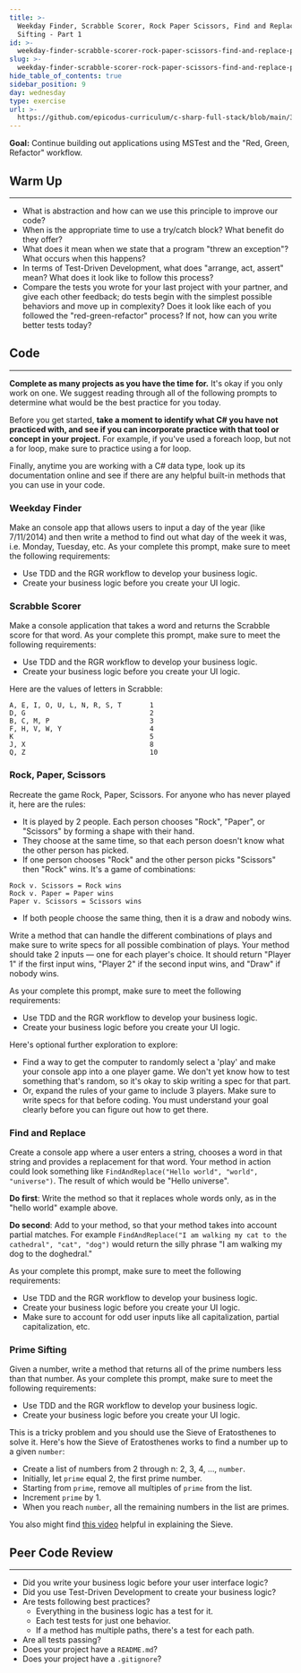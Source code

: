 ```yaml
---
title: >-
  Weekday Finder, Scrabble Scorer, Rock Paper Scissors, Find and Replace, Prime
  Sifting - Part 1
id: >-
  weekday-finder-scrabble-scorer-rock-paper-scissors-find-and-replace-prime-sifting---part-1
slug: >-
  weekday-finder-scrabble-scorer-rock-paper-scissors-find-and-replace-prime-sifting---part-1
hide_table_of_contents: true
sidebar_position: 9
day: wednesday
type: exercise
url: >-
  https://github.com/epicodus-curriculum/c-sharp-full-stack/blob/main/3a_classwork_rock_paper_scissors_weekday_finder.md
---
```


**Goal:** Continue building out applications using MSTest and the "Red, Green, Refactor" workflow.

## Warm Up
---

* What is abstraction and how can we use this principle to improve our code?
* When is the appropriate time to use a try/catch block? What benefit do they offer?
* What does it mean when we state that a program "threw an exception"? What occurs when this happens?
* In terms of Test-Driven Development, what does "arrange, act, assert" mean? What does it look like to follow this process?
* Compare the tests you wrote for your last project with your partner, and give each other feedback; do tests begin with the simplest possible behaviors and move up in complexity? Does it look like each of you followed the "red-green-refactor" process? If not, how can you write better tests today?

## Code
---

**Complete as many projects as you have the time for.** It's okay if you only work on one. We suggest reading through all of the following prompts to determine what would be the best practice for you today.

Before you get started, **take a moment to identify what C# you have not practiced with, and see if you can incorporate practice with that tool or concept in your project.** For example, if you've used a foreach loop, but not a for loop, make sure to practice using a for loop.

Finally, anytime you are working with a C# data type, look up its documentation online and see if there are any helpful built-in methods that you can use in your code.

### Weekday Finder

Make an console app that allows users to input a day of the year (like 7/11/2014) and then write a method to find out what day of the week it was, i.e. Monday, Tuesday, etc. As your complete this prompt, make sure to meet the following requirements:

* Use TDD and the RGR workflow to develop your business logic. 
* Create your business logic before you create your UI logic. 

### Scrabble Scorer

Make a console application that takes a word and returns the Scrabble score for that word. As your complete this prompt, make sure to meet the following requirements:

* Use TDD and the RGR workflow to develop your business logic. 
* Create your business logic before you create your UI logic. 

Here are the values of letters in Scrabble:

```
A, E, I, O, U, L, N, R, S, T       1
D, G                               2
B, C, M, P                         3
F, H, V, W, Y                      4
K                                  5
J, X                               8
Q, Z                               10
```

### Rock, Paper, Scissors

Recreate the game Rock, Paper, Scissors. For anyone who has never played it, here are the rules:

* It is played by 2 people. Each person chooses "Rock", "Paper", or "Scissors" by forming a shape with their hand.
* They choose at the same time, so that each person doesn't know what the other person has picked.
* If one person chooses "Rock" and the other person picks "Scissors" then "Rock" wins. It's a game of combinations:

```
Rock v. Scissors = Rock wins
Rock v. Paper = Paper wins
Paper v. Scissors = Scissors wins
```

* If both people choose the same thing, then it is a draw and nobody wins.

Write a method that can handle the different combinations of plays and make sure to write specs for all possible combination of plays. Your method should take 2 inputs — one for each player's choice. It should return "Player 1" if the first input wins, "Player 2" if the second input wins, and "Draw" if nobody wins.

As your complete this prompt, make sure to meet the following requirements:

* Use TDD and the RGR workflow to develop your business logic. 
* Create your business logic before you create your UI logic. 

Here's optional further exploration to explore: 

* Find a way to get the computer to randomly select a 'play' and make your console app into a one player game. We don't yet know how to test something that's random, so it's okay to skip writing a spec for that part. 
* Or, expand the rules of your game to include 3 players. Make sure to write specs for that before coding. You must understand your goal clearly before you can figure out how to get there.

### Find and Replace

Create a console app where a user enters a string, chooses a word in that string and provides a replacement for that word.  Your method in action could look something like `FindAndReplace("Hello world", "world", "universe")`. The result of which would be "Hello universe".

**Do first**: Write the method so that it replaces whole words only, as in the "hello world" example above.

**Do second**: Add to your method, so that your method takes into account partial matches.  For example `FindAndReplace("I am walking my cat to the cathedral", "cat", "dog")` would return the silly phrase "I am walking my dog to the doghedral."

As your complete this prompt, make sure to meet the following requirements:

* Use TDD and the RGR workflow to develop your business logic. 
* Create your business logic before you create your UI logic. 
* Make sure to account for odd user inputs like all capitalization, partial capitalization, etc. 

### Prime Sifting

Given a number, write a method that returns all of the prime numbers less than that number. As your complete this prompt, make sure to meet the following requirements:

* Use TDD and the RGR workflow to develop your business logic. 
* Create your business logic before you create your UI logic. 

This is a tricky problem and you should use the Sieve of Eratosthenes to solve it. Here's how the Sieve of Eratosthenes works to find a number up to a given `number`:

* Create a list of numbers from 2 through n: 2, 3, 4, ..., `number`.
* Initially, let `prime` equal 2, the first prime number.
* Starting from `prime`, remove all multiples of `prime` from the list.
* Increment `prime` by 1.
* When you reach `number`, all the remaining numbers in the list are primes.

You also might find [this video](https://www.youtube.com/watch?v=V08g_lkKj6Q) helpful in explaining the Sieve.

## Peer Code Review
---

* Did you write your business logic before your user interface logic?
* Did you use Test-Driven Development to create your business logic? 
* Are tests following best practices? 
  * Everything in the business logic has a test for it.
  * Each test tests for just one behavior.
  * If a method has multiple paths, there's a test for each path.
* Are all tests passing?
* Does your project have a `README.md`?
* Does your project have a `.gitignore`?
